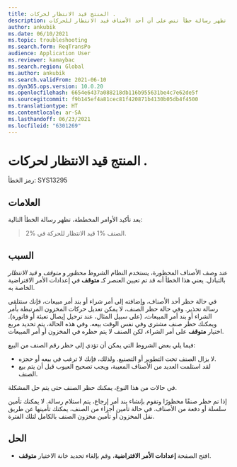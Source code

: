 ```yaml
---
title: المنتج قيد الانتظار لحركات .
description: بعد تأكيد أوامر التخطيط، تظهر رسالة خطأ تنص على أن أحد الأصناف قيد الانتظار للحركات.
author: ankubik
ms.date: 06/10/2021
ms.topic: troubleshooting
ms.search.form: ReqTransPo
audience: Application User
ms.reviewer: kamaybac
ms.search.region: Global
ms.author: ankubik
ms.search.validFrom: 2021-06-10
ms.dyn365.ops.version: 10.0.20
ms.openlocfilehash: 6654e6437a088218db116b955631be4c7e62de5f
ms.sourcegitcommit: f9b145ef4a81cec81f420871b4130b05db4f4500
ms.translationtype: HT
ms.contentlocale: ar-SA
ms.lasthandoff: 06/23/2021
ms.locfileid: "6301269"
---
```

# <a name="product-is-on-hold-for-transactions"></a>المنتج قيد الانتظار لحركات .

رمز الخطأ: SYS13295

## <a name="symptoms"></a>العلامات

بعد تأكيد الأوامر المخططة، تظهر رسالة الخطأ التالية:

> الصنف %1 قيد الانتظار للحركة في %2.

## <a name="cause"></a>السبب

عند وصف الأصناف المحظورة، يستخدم النظام الشروط *محظور* و *متوقف* و *قيد الانتظار* بالتبادل. يعني هذا الخطأ أنه قد تم تعيين العنصر كـ **متوقف** في إعدادات الأمر الافتراضية الخاصة به.

في حالة حظر أحد الأصناف، وإضافته إلى أمر شراء أو بند أمر مبيعات، فإنك ستتلقى رسالة تحذير. وفي حالة حظر الصنف، لا يمكن تعديل حركات المخزون المرتبطة بأمر الشراء أو بند أمر المبيعات، (على سبيل المثال، عند ترحيل إيصال تعبئة أو فاتورة). ويمكنك حظر صنف مشترى وفي نفس الوقت بيعه. وفي هذه الحالة، يتم تحديد مربع اختيار **متوقف** على أمر الشراء، لكن الصنف لا يتم حظره في المخزون أو أمر المبيعات.

فيما يلي بعض الشروط التي يمكن أن تؤدي إلى حظر رقم الصنف من البيع:

- لا يزال الصنف تحت التطوير أو التصنيع. ولذلك، فإنك لا ترغب في بيعه أو حجزه.
- لقد استلمت العديد من الأصناف المعيبة، ويجب تصحيح العيوب قبل أن يتم بيع الصنف.

في حالات من هذا النوع، يمكنك حظر الصنف حتى يتم حل المشكلة.

إذا تم حظر صنفًا محظورًا وتقوم بإنشاء بند أمر إرجاع، يتم استلام رسالة. لا يمكنك تأمين سلسلة أو دفعة من الأصناف. في حالة تأمين أجزاء من الصنف، يمكنك تأمينها عن طريق نقل المخزون أو تأمين مخزون الصنف بالكامل لتلك الفترة.

## <a name="resolution"></a>الحل

- افتح الصفحة **إعدادات الأمر الافتراضية**، وقم بإلغاء تحديد خانة الاختيار **متوقف**.
